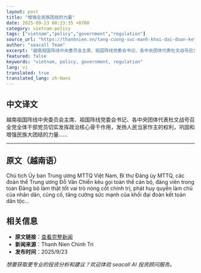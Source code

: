 ```yaml
---
layout: post
title: "增强全民族团结的力量"
date: 2025-09-23 08:23:35 +0700
category: vietnam-policy
tags: ["vietnam","policy","government","regulation"]
source_url: "https://thanhnien.vn/tang-cuong-suc-manh-khoi-dai-doan-ket-toan-dan-toc-185250923140817132.htm"
author: "seacall Team"
excerpt: "越南祖国阵线中央委员会主席、祖国阵线党委会书记、各中央团体代表杜文战号召全党全体干部党员切实发挥政治核心骨干作用，发扬人民当家作主的权利，巩固和增强民族大团结的力量……..."
featured: false
keywords: "vietnam, policy, government, regulation"
lang: vi
translated: true
translated_lang: zh-Hans
---
```


## 中文译文

越南祖国阵线中央委员会主席、祖国阵线党委会书记、各中央团体代表杜文战号召全党全体干部党员切实发挥政治核心骨干作用，发扬人民当家作主的权利，巩固和增强民族大团结的力量……

---

## 原文（越南语）

Chủ tịch Ủy ban Trung ương MTTQ Việt Nam, B&iacute; thư Đảng ủy MTTQ, c&aacute;c đo&agrave;n thể Trung ương Đỗ Văn Chiến k&ecirc;u gọi to&agrave;n thể c&aacute;n bộ, đảng vi&ecirc;n trong to&agrave;n Đảng bộ l&agrave;m thật tốt vai tr&ograve; n&ograve;ng cốt ch&iacute;nh trị, ph&aacute;t huy quyền l&agrave;m chủ của nh&acirc;n d&acirc;n, củng cố, tăng cường sức mạnh của khối đại đo&agrave;n kết to&agrave;n d&acirc;n tộc...

## 相关信息

- **原文链接**：[查看完整新闻](https://thanhnien.vn/tang-cuong-suc-manh-khoi-dai-doan-ket-toan-dan-toc-185250923140817132.htm)
- **新闻来源**：Thanh Nien Chinh Tri
- **发布时间**：2025/9/23

*想要获取更专业的投资分析和建议？欢迎体验 seacall AI 投资顾问服务。*